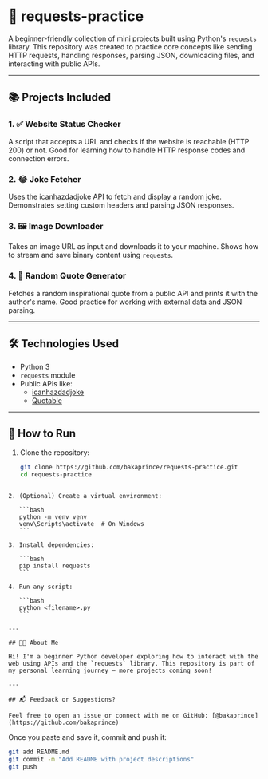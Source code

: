 # 🐍 requests-practice

A beginner-friendly collection of mini projects built using Python's `requests` library. This repository was created to practice core concepts like sending HTTP requests, handling responses, parsing JSON, downloading files, and interacting with public APIs.

---

## 📚 Projects Included

### 1. ✅ Website Status Checker
A script that accepts a URL and checks if the website is reachable (HTTP 200) or not. Good for learning how to handle HTTP response codes and connection errors.

### 2. 😂 Joke Fetcher
Uses the icanhazdadjoke API to fetch and display a random joke. Demonstrates setting custom headers and parsing JSON responses.

### 3. 🖼️ Image Downloader
Takes an image URL as input and downloads it to your machine. Shows how to stream and save binary content using `requests`.

### 4. 📝 Random Quote Generator
Fetches a random inspirational quote from a public API and prints it with the author's name. Good practice for working with external data and JSON parsing.

---

## 🛠 Technologies Used

- Python 3
- `requests` module
- Public APIs like:
  - [icanhazdadjoke](https://icanhazdadjoke.com/api)
  - [Quotable](https://api.quotable.io)

---

## 🚀 How to Run

1. Clone the repository:
   ```bash
   git clone https://github.com/bakaprince/requests-practice.git
   cd requests-practice
````

2. (Optional) Create a virtual environment:

   ```bash
   python -m venv venv
   venv\Scripts\activate  # On Windows
   ```

3. Install dependencies:

   ```bash
   pip install requests
   ```

4. Run any script:

   ```bash
   python <filename>.py
   ```

---

## 🧑‍💻 About Me

Hi! I'm a beginner Python developer exploring how to interact with the web using APIs and the `requests` library. This repository is part of my personal learning journey — more projects coming soon!

---

## 📬 Feedback or Suggestions?

Feel free to open an issue or connect with me on GitHub: [@bakaprince](https://github.com/bakaprince)

````

Once you paste and save it, commit and push it:

```bash
git add README.md
git commit -m "Add README with project descriptions"
git push
````

